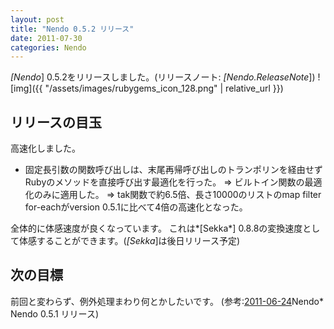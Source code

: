 ```yaml
---
layout: post
title: "Nendo 0.5.2 リリース"
date: 2011-07-30
categories: Nendo
---
```

*[Nendo*] 0.5.2をリリースしました。(リリースノート: *[Nendo.ReleaseNote*])
![img]({{ "/assets/images/rubygems_icon_128.png" | relative_url }})
## リリースの目玉
高速化しました。
- 固定長引数の関数呼び出しは、末尾再帰呼び出しのトランポリンを経由せずRubyのメソッドを直接呼び出す最適化を行った。
 => ビルトイン関数の最適化のみに適用した。
 => tak関数で約6.5倍、長さ10000のリストのmap filter for-eachがversion 0.5.1に比べて4倍の高速化となった。

全体的に体感速度が良くなっています。
これは*[Sekka*] 0.8.8の変換速度として体感することができます。(*[Sekka*]は後日リリース予定)

## 次の目標
前回と変わらず、例外処理まわり何とかしたいです。
(参考:[2011-06-24](/blog-archive/2011/06/24/post/)Nendo* Nendo 0.5.1 リリース)
